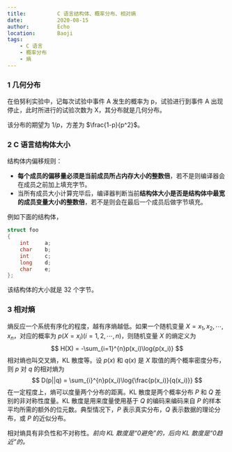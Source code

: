 ```yaml
---
title:          C 语言结构体、概率分布、相对熵
date:           2020-08-15
author:         Echo
location:       Baoji 
tags: 
    - C 语言
    - 概率分布
    - 熵
---
```


<!-- > 面试前整理的一些自己不熟悉的知识点，好想拥有一个硬盘一样的脑袋，可以不忘掉的那种。 -->

### 1 几何分布

在伯努利实验中，记每次试验中事件 A 发生的概率为 p，试验进行到事件 A 出现停止，此时所进行的试验次数为 X，其分布就是几何分布。

该分布的期望为 $1/p$，方差为 $\frac{1-p}{p^2}$。

### 2 C 语言结构体大小

结构体内偏移规则：

* **每个成员的偏移量必须是当前成员所占内存大小的整数倍**，若不是则编译器会在成员之前加上填充字节。
* 当所有成员大小计算完毕后，编译器判断当前**结构体大小是否是结构体中最宽的成员变量大小的整数倍**，若不是则会在最后一个成员后做字节填充。

例如下面的结构体，

```C ++
struct foo
{
    int		a;
    char	b;
    int		c;
    long	d;
    char	e;
};
```

该结构体的大小就是 32 个字节。

### 3 相对熵

熵反应一个系统有序化的程度，越有序熵越低。如果一个随机变量 $X = {x_1, x_2, \cdots, x_n}$，对应的概率为 $p(X = x_i) (i = 1, 2, \cdots, n)$，则随机变量 $X$ 的熵定义为
$$
H(X) = -\sum_{i=1}^{n}p(x_i)\log{p(x_i)}
$$
相对熵也叫交叉熵，KL 散度等。设 $p(x)$ 和 $q(x)$ 是 $X$ 取值的两个概率密度分布，则 $p$ 对 $q$ 的相对熵为
$$
D(p||q) = \sum_{i}^{n}p(x_i)\log{\frac{p(x_i)}{q(x_i)}}
$$
在一定程度上，熵可以度量两个分布的距离。KL 散度是两个概率分布 $P$ 和 $Q$ 差别的非对称性度量。KL 散度是用来度量使用基于 $Q$ 的编码来编码来自 $P$ 的样本平均所需的额外的位元数。典型情况下，$P$ 表示真实分布，$Q$ 表示数据的理论分布，或 $P$ 的近似分布。

相对熵具有非负性和不对称性。*前向 KL 散度是“0避免”的，后向 KL 散度是“0趋近”的。*

